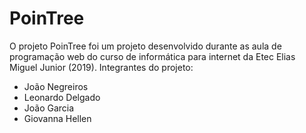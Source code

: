 # PoinTree
O projeto PoinTree foi um projeto desenvolvido durante as aula de programação web do curso de informática para internet da Etec Elias Miguel Junior (2019). 
Integrantes do projeto:
- João Negreiros
- Leonardo Delgado
- João Garcia
- Giovanna Hellen
